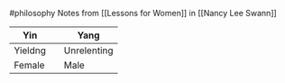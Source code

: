 #philosophy 
Notes from [[Lessons for Women]] in [[Nancy Lee Swann]]

| Yin     |     | Yang        |
| ------- | --- | ----------- |
| Yieldng |     | Unrelenting |
| Female  |     | Male        |
